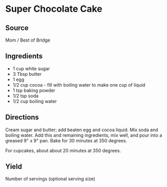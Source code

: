 # Super Chocolate Cake

## Source
Mom / Best of Bridge

## Ingredients
+ 1 cup white sugar
+ 3 Tbsp butter
+ 1 egg
+ 1/2 cup cocoa - fill with boiling water to make one cup of liquid
+ 1 tsp baking powder
+ 1/2 tsp soda
+ 1/2 cup boiling water

## Directions
Cream sugar and butter; add beaten egg and cocoa liquid. Mix soda and boiling water. Add this and remaining ingredients, mix well, and pour into a greased 9" x 9" pan.  Bake for 30 minutes at 350 degrees.

For cupcakes, about about 20 minutes at 350 degrees.

## Yield
Number of servings (optional serving size)
